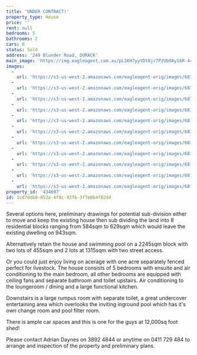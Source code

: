 ```yaml
---
title: 'UNDER CONTRACT!'
property_type: House
price: ''
rent: null
bedrooms: 5
bathrooms: 2
cars: 0
status: Sold
address: '249 Blunder Road, DURACK'
main_image: 'https://img.eagleagent.com.au/pL1KH7yyYDt8jr7PzUb0Ay16R-4=/1280x854/smart/https://s3-us-west-2.amazonaws.com/eagleagent-orig/images/6817374/103009391-image-M.jpg'
images:
  -
    url: 'https://s3-us-west-2.amazonaws.com/eagleagent-orig/images/6817384/103009391-image-J.jpg'
  -
    url: 'https://s3-us-west-2.amazonaws.com/eagleagent-orig/images/6817383/103009391-image-I.jpg'
  -
    url: 'https://s3-us-west-2.amazonaws.com/eagleagent-orig/images/6817382/103009391-image-H.jpg'
  -
    url: 'https://s3-us-west-2.amazonaws.com/eagleagent-orig/images/6817381/103009391-image-G.jpg'
  -
    url: 'https://s3-us-west-2.amazonaws.com/eagleagent-orig/images/6817380/103009391-image-F.jpg'
  -
    url: 'https://s3-us-west-2.amazonaws.com/eagleagent-orig/images/6817379/103009391-image-E.jpg'
  -
    url: 'https://s3-us-west-2.amazonaws.com/eagleagent-orig/images/6817378/103009391-image-D.jpg'
  -
    url: 'https://s3-us-west-2.amazonaws.com/eagleagent-orig/images/6817377/103009391-image-C.jpg'
  -
    url: 'https://s3-us-west-2.amazonaws.com/eagleagent-orig/images/6817376/103009391-image-B.jpg'
  -
    url: 'https://s3-us-west-2.amazonaws.com/eagleagent-orig/images/6817375/103009391-image-A.jpg'
  -
    url: 'https://s3-us-west-2.amazonaws.com/eagleagent-orig/images/6817374/103009391-image-M.jpg'
property_id: '434697'
id: 1cd7ddb8-852a-4f8c-93f6-3f7e0b4f82d4
---
```

Several options here, preliminary drawings for potential sub-division either to move and keep the existing house then sub dividing the land into 8 residential blocks ranging from 584sqm to 629sqm which would leave the existing dwelling on 943sqm.

Alternatively retain the house and swimming pool on a 2245sqm block with two lots of 455sqm and 2 lots at 1315sqm with two street access.

Or you could just enjoy living on acerage with one acre separately fenced perfect for livestock. The house consists of 5 bedrooms with ensuite and air conditioning to the main bedroom, all other bedrooms are equipped with ceiling fans and separate bathroom and toilet upstairs. Air conditioning to the loungeroom / dining and a large functional kitchen.

Downstairs is a large rumpus room with separate toilet, a great undercover entertaining area which overlooks the inviting inground pool which has it's own change room and pool filter room.

There is ample car spaces and this is one for the guys at 12,000sq foot shed!

Please contact Adrian Daynes on 3892 4844 or anytime on 0411 729 484 to arrange and inspection of the property and preliminary plans.